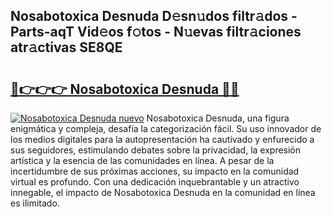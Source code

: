 ## Nosabotoxica Desnuda D𝚎sn𝚞dos filtr𝚊dos - Parts-aqT Vid𝚎os f𝚘tos - N𝚞evas filtr𝚊ciones atr𝚊ctivas SE8QE

# <h2><a href="http://mb3pgxz.tromn.icu/?c=Nosabotoxica+Desnuda">🔗👉👉👉 Nosabotoxica Desnuda 🔗🔗</a></h2>

[![Nosabotoxica Desnuda nuevo](https://i.imgur.com/pEAQMta.gif)](http://mb3pgxz.tromn.icu/?c=Nosabotoxica+Desnuda)
Nosabotoxica Desnuda, una figura enigmática y compleja, desafía la categorización fácil. Su uso innovador de los medios digitales para la autopresentación ha cautivado y enfurecido a sus seguidores, estimulando debates sobre la privacidad, la expresión artística y la esencia de las comunidades en línea. A pesar de la incertidumbre de sus próximas acciones, su impacto en la comunidad virtual es profundo. Con una dedicación inquebrantable y un atractivo innegable, el impacto de Nosabotoxica Desnuda en la comunidad en línea es ilimitado.
